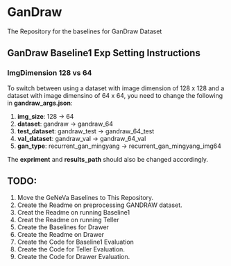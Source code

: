 # GanDraw
The Repository for the baselines for GanDraw Dataset

## GanDraw Baseline1 Exp Setting Instructions
### ImgDimension 128 vs 64
To switch between using a dataset with image dimension of 128 x 128 and a dataset with image dimensino of 64 x 64, you need to change the following in __gandraw_args.json__:
1. __img_size__: 128 -> 64
2. __dataset__: gandraw -> gandraw_64
3. __test_dataset__: gandraw_test -> gandraw_64_test
4. __val_dataset__: gandraw_val -> gandraw_64_val
5. __gan_type__: recurrent_gan_mingyang -> recurrent_gan_mingyang_img64

The __expriment__ and __results_path__ should also be changed accordingly.

## TODO:
1. Move the GeNeVa Baselines to This Repository. 
2. Create the Readme on preprocessing GANDRAW dataset. 
3. Creat the Readme on running Baseline1
4. Creat the Readme on running Teller
5. Create the Baselines for Drawer
6. Create the Readme on Drawer
7. Create the  Code for Baseline1 Evaluation
8. Create the Code for Teller Evaluation. 
9. Create the Code for Drawer Evaluation. 
